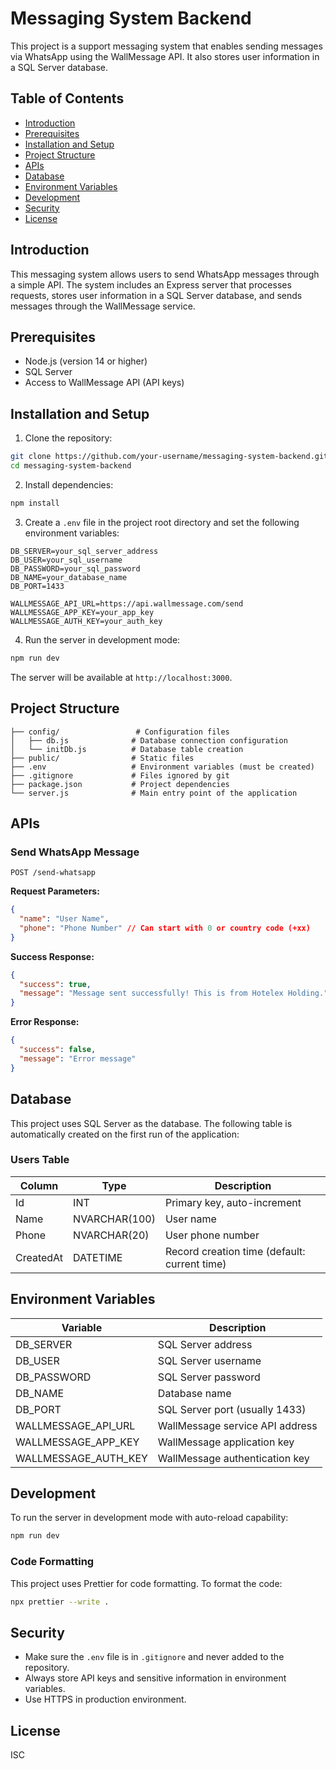 # Messaging System Backend

This project is a support messaging system that enables sending messages via WhatsApp using the WallMessage API. It also stores user information in a SQL Server database.

## Table of Contents

- [Introduction](#introduction)
- [Prerequisites](#prerequisites)
- [Installation and Setup](#installation-and-setup)
- [Project Structure](#project-structure)
- [APIs](#apis)
- [Database](#database)
- [Environment Variables](#environment-variables)
- [Development](#development)
- [Security](#security)
- [License](#license)

## Introduction

This messaging system allows users to send WhatsApp messages through a simple API. The system includes an Express server that processes requests, stores user information in a SQL Server database, and sends messages through the WallMessage service.

## Prerequisites

- Node.js (version 14 or higher)
- SQL Server
- Access to WallMessage API (API keys)

## Installation and Setup

1. Clone the repository:

```bash
git clone https://github.com/your-username/messaging-system-backend.git
cd messaging-system-backend
```

2. Install dependencies:

```bash
npm install
```

3. Create a `.env` file in the project root directory and set the following environment variables:

```
DB_SERVER=your_sql_server_address
DB_USER=your_sql_username
DB_PASSWORD=your_sql_password
DB_NAME=your_database_name
DB_PORT=1433

WALLMESSAGE_API_URL=https://api.wallmessage.com/send
WALLMESSAGE_APP_KEY=your_app_key
WALLMESSAGE_AUTH_KEY=your_auth_key
```

4. Run the server in development mode:

```bash
npm run dev
```

The server will be available at `http://localhost:3000`.

## Project Structure

```
├── config/                 # Configuration files
│   ├── db.js              # Database connection configuration
│   └── initDb.js          # Database table creation
├── public/                # Static files
├── .env                   # Environment variables (must be created)
├── .gitignore             # Files ignored by git
├── package.json           # Project dependencies
└── server.js              # Main entry point of the application
```

## APIs

### Send WhatsApp Message

```
POST /send-whatsapp
```

**Request Parameters:**

```json
{
  "name": "User Name",
  "phone": "Phone Number" // Can start with 0 or country code (+xx)
}
```

**Success Response:**

```json
{
  "success": true,
  "message": "Message sent successfully! This is from Hotelex Holding."
}
```

**Error Response:**

```json
{
  "success": false,
  "message": "Error message"
}
```

## Database

This project uses SQL Server as the database. The following table is automatically created on the first run of the application:

### Users Table

| Column | Type | Description |
|--------|------|-------------|
| Id | INT | Primary key, auto-increment |
| Name | NVARCHAR(100) | User name |
| Phone | NVARCHAR(20) | User phone number |
| CreatedAt | DATETIME | Record creation time (default: current time) |

## Environment Variables

| Variable | Description |
|----------|-------------|
| DB_SERVER | SQL Server address |
| DB_USER | SQL Server username |
| DB_PASSWORD | SQL Server password |
| DB_NAME | Database name |
| DB_PORT | SQL Server port (usually 1433) |
| WALLMESSAGE_API_URL | WallMessage service API address |
| WALLMESSAGE_APP_KEY | WallMessage application key |
| WALLMESSAGE_AUTH_KEY | WallMessage authentication key |

## Development

To run the server in development mode with auto-reload capability:

```bash
npm run dev
```

### Code Formatting

This project uses Prettier for code formatting. To format the code:

```bash
npx prettier --write .
```

## Security

- Make sure the `.env` file is in `.gitignore` and never added to the repository.
- Always store API keys and sensitive information in environment variables.
- Use HTTPS in production environment.

## License

ISC